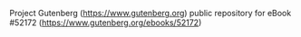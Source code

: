 Project Gutenberg (https://www.gutenberg.org) public repository for
eBook #52172 (https://www.gutenberg.org/ebooks/52172)
